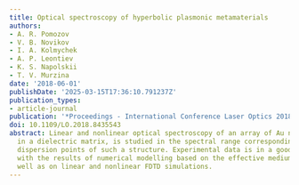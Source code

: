 ```yaml
---
title: Optical spectroscopy of hyperbolic plasmonic metamaterials
authors:
- A. R. Pomozov
- V. B. Novikov
- I. A. Kolmychek
- A. P. Leontiev
- K. S. Napolskii
- T. V. Murzina
date: '2018-06-01'
publishDate: '2025-03-15T17:36:10.791237Z'
publication_types:
- article-journal
publication: '*Proceedings - International Conference Laser Optics 2018*'
doi: 10.1109/LO.2018.8435543
abstract: Linear and nonlinear optical spectroscopy of an array of Au nanorods, embedded
  in a dielectric matrix, is studied in the spectral range corresponding to specific
  dispersion points of such a structure. Experimental data is in a good agreement
  with the results of numerical modelling based on the effective medium model, as
  well as on linear and nonlinear FDTD simulations.
---
```

